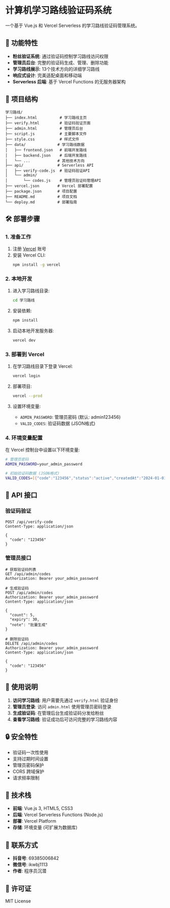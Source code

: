 # 计算机学习路线验证码系统

一个基于 Vue.js 和 Vercel Serverless 的学习路线验证码管理系统。

## 🚀 功能特性

- **粉丝验证系统**: 通过验证码控制学习路线访问权限
- **管理员后台**: 完整的验证码生成、管理、删除功能
- **学习路线展示**: 13个技术方向的详细学习路线
- **响应式设计**: 完美适配桌面和移动端
- **Serverless 后端**: 基于 Vercel Functions 的无服务器架构

## 📁 项目结构

```
学习路线/
├── index.html          # 学习路线主页
├── verify.html         # 验证码验证页面
├── admin.html          # 管理员后台
├── script.js           # 主要脚本文件
├── style.css           # 样式文件
├── data/              # 学习路线数据
│   ├── frontend.json   # 前端开发路线
│   ├── backend.json    # 后端开发路线
│   └── ...            # 其他技术方向
├── api/               # Serverless API
│   ├── verify-code.js  # 验证码验证API
│   └── admin/
│       └── codes.js    # 管理员验证码管理API
├── vercel.json        # Vercel 部署配置
├── package.json       # 项目配置
├── README.md          # 项目文档
└── deploy.md          # 部署指南
```

## 🛠️ 部署步骤

### 1. 准备工作

1. 注册 [Vercel](https://vercel.com) 账号
2. 安装 Vercel CLI:
   ```bash
   npm install -g vercel
   ```

### 2. 本地开发

1. 进入学习路线目录:
   ```bash
   cd 学习路线
   ```
2. 安装依赖:
   ```bash
   npm install
   ```
3. 启动本地开发服务器:
   ```bash
   vercel dev
   ```

### 3. 部署到 Vercel

1. 在学习路线目录下登录 Vercel:
   ```bash
   vercel login
   ```

2. 部署项目:
   ```bash
   vercel --prod
   ```

3. 设置环境变量:
   - `ADMIN_PASSWORD`: 管理员密码 (默认: admin123456)
   - `VALID_CODES`: 验证码数据 (JSON格式)

### 4. 环境变量配置

在 Vercel 控制台中设置以下环境变量:

```bash
# 管理员密码
ADMIN_PASSWORD=your_admin_password

# 初始验证码数据 (JSON格式)
VALID_CODES=[{"code":"123456","status":"active","createdAt":"2024-01-01T00:00:00.000Z","expiresAt":null,"note":"测试验证码"}]
```

## 🔧 API 接口

### 验证码验证
```
POST /api/verify-code
Content-Type: application/json

{
  "code": "123456"
}
```

### 管理员接口
```
# 获取验证码列表
GET /api/admin/codes
Authorization: Bearer your_admin_password

# 生成验证码
POST /api/admin/codes
Authorization: Bearer your_admin_password
Content-Type: application/json

{
  "count": 5,
  "expiry": 30,
  "note": "批量生成"
}

# 删除验证码
DELETE /api/admin/codes
Authorization: Bearer your_admin_password
Content-Type: application/json

{
  "code": "123456"
}
```

## 🎯 使用说明

1. **访问学习路线**: 用户需要先通过 `verify.html` 验证身份
2. **管理员登录**: 访问 `admin.html` 使用管理员密码登录
3. **生成验证码**: 在管理后台生成验证码分发给粉丝
4. **查看学习路线**: 验证成功后可访问完整的学习路线内容

## 🔒 安全特性

- 验证码一次性使用
- 支持过期时间设置
- 管理员密码保护
- CORS 跨域保护
- 请求频率限制

## 📱 技术栈

- **前端**: Vue.js 3, HTML5, CSS3
- **后端**: Vercel Serverless Functions (Node.js)
- **部署**: Vercel Platform
- **存储**: 环境变量 (可扩展为数据库)

## 🤝 联系方式

- **抖音号**: 69385006842
- **微信号**: ikwbj1113
- **作者**: 程序员沉潜

## 📄 许可证

MIT License